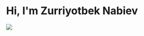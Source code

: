 # Hi, I'm Zurriyotbek Nabiev

<img src="https://github.com/Zurriyotbek/Zurriyotbek/blob/main/ezgif.com-gif-maker.gif"/>

